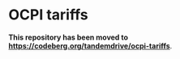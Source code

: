 # OCPI tariffs

**This repository has been moved to https://codeberg.org/tandemdrive/ocpi-tariffs**.
